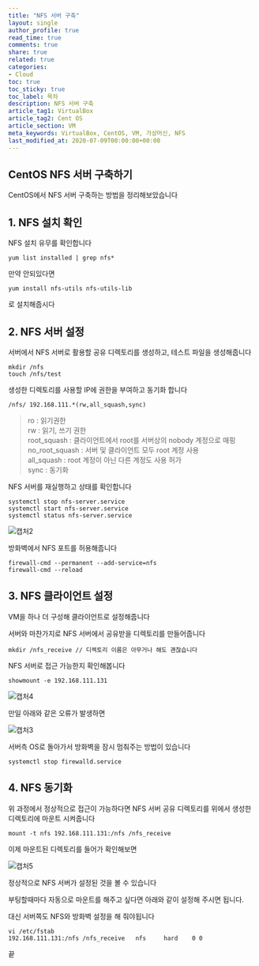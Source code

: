 ```yaml
---
title: "NFS 서버 구축"
layout: single
author_profile: true
read_time: true
comments: true
share: true
related: true
categories:
- Cloud
toc: true
toc_sticky: true
toc_label: 목차
description: NFS 서버 구축
article_tag1: VirtualBox
article_tag2: Cent OS
article_section: VM
meta_keywords: VirtualBox, CentOS, VM, 가상머신, NFS
last_modified_at: 2020-07-09T00:00:00+00:00
---
```

## CentOS NFS 서버 구축하기

CentOS에서 NFS 서버 구축하는 방법을 정리해보았습니다

## 1. NFS 설치 확인

NFS 설치 유무를 확인합니다

~~~
yum list installed | grep nfs*
~~~

만약 안되있다면

~~~
yum install nfs-utils nfs-utils-lib
~~~

로 설치해줍시다

## 2. NFS 서버 설정

서버에서 NFS 서버로 활용할 공유 디렉토리를 생성하고, 테스트 파일을 생성해줍니다

~~~
mkdir /nfs
touch /nfs/test
~~~

생성한 디렉토리를 사용할 IP에 권한을 부여하고 동기화 합니다

~~~
/nfs/ 192.168.111.*(rw,all_squash,sync)
~~~

> ro : 읽기권한<br/>
> rw : 읽기, 쓰기 권한<br/>
> root_squash : 클라이언트에서 root를 서버상의 nobody 계정으로 매핑<br/>
> no_root_squash : 서버 및 클라이언트 모두 root 계정 사용<br/>
> all_squash : root 계정이 아닌 다른 계정도 사용 허가<br/>
> sync : 동기화<br/>

NFS 서버를 재실행하고 상태를 확인합니다

~~~
systemctl stop nfs-server.service
systemctl start nfs-server.service
systemctl status nfs-server.service
~~~

![캡처2](https://user-images.githubusercontent.com/51220344/87043801-97d8ad80-c230-11ea-91a6-2fdb12cf75e2.PNG)

방화벽에서 NFS 포트를 허용해줍니다

~~~
firewall-cmd --permanent --add-service=nfs
firewall-cmd --reload
~~~

## 3. NFS 클라이언트 설정

VM을 하나 더 구성해 클라이언트로 설정해줍니다

서버와 마찬가지로 NFS 서버에서 공유받을 디렉토리를 만들어줍니다

~~~
mkdir /nfs_receive // 디렉토리 이름은 아무거나 해도 괜찮습니다
~~~

NFS 서버로 접근 가능한지 확인해봅니다

~~~
showmount -e 192.168.111.131
~~~

![캡처4](https://user-images.githubusercontent.com/51220344/87044316-55fc3700-c231-11ea-97f0-13deeb128d9a.PNG)


만일 아래와 같은 오류가 발생하면

![캡처3](https://user-images.githubusercontent.com/51220344/87044372-62808f80-c231-11ea-9da2-c50fb3ffe603.PNG)

서버측 OS로 돌아가서 방화벽을 잠시 멈춰주는 방법이 있습니다

~~~
systemctl stop firewalld.service
~~~

## 4. NFS 동기화

위 과정에서 정상적으로 접근이 가능하다면 NFS 서버 공유 디렉토리를 위에서 생성한 디렉토리에 마운트 시켜줍니다

~~~
mount -t nfs 192.168.111.131:/nfs /nfs_receive
~~~

이제 마운트된 디렉토리를 들어가 확인해보면

![캡처5](https://user-images.githubusercontent.com/51220344/87044754-f6eaf200-c231-11ea-91ac-9a7be350987e.PNG)

정상적으로 NFS 서버가 설정된 것을 볼 수 있습니다

부팅할때마다 자동으로 마운트를 해주고 싶다면 아래와 같이 설정해 주시면 됩니다.

대신 서버쪽도 NFS와 방화벽 설정을 해 줘야됩니다

~~~
vi /etc/fstab
192.168.111.131:/nfs /nfs_receive   nfs     hard    0 0
~~~

끝